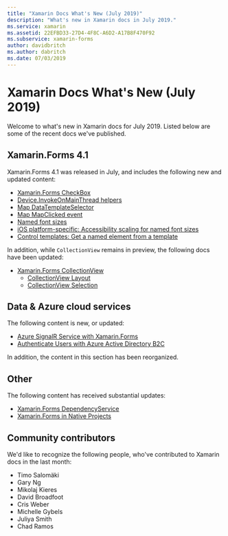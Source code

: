 ```yaml
---
title: "Xamarin Docs What's New (July 2019)"
description: "What's new in Xamarin docs in July 2019."
ms.service: xamarin
ms.assetid: 22EFBD33-27D4-4F8C-A6D2-A17B8F470F92
ms.subservice: xamarin-forms
author: davidbritch
ms.author: dabritch
ms.date: 07/03/2019
---
```


# Xamarin Docs What's New (July 2019)

Welcome to what's new in Xamarin docs for July 2019. Listed below are some of the recent docs we've published.

## Xamarin.Forms 4.1

Xamarin.Forms 4.1 was released in July, and includes the following new and updated content:

- [Xamarin.Forms CheckBox](~/xamarin-forms/user-interface/checkbox.md)
- [Device.InvokeOnMainThread helpers](~/xamarin-forms/platform/device.md#interact-with-the-ui-from-background-threads)
- [Map DataTemplateSelector](~/xamarin-forms/user-interface/map/pins.md#choose-item-appearance-at-runtime)
- [Map MapClicked event](~/xamarin-forms/user-interface/map/map.md#map-clicks)
- [Named font sizes](~/xamarin-forms/user-interface/text/fonts.md#understand-named-font-sizes)
- [iOS platform-specific: Accessibility scaling for named font sizes](~/xamarin-forms/platform/ios/named-font-size-scaling.md)
- [Control templates: Get a named element from a template](~/xamarin-forms/app-fundamentals/templates/control-template.md#get-a-named-element-from-a-template)

In addition, while `CollectionView` remains in preview, the following docs have been updated:

- [Xamarin.Forms CollectionView](~/xamarin-forms/user-interface/collectionview/index.md)
  - [CollectionView Layout](~/xamarin-forms/user-interface/collectionview/layout.md)
  - [CollectionView Selection](~/xamarin-forms/user-interface/collectionview/selection.md)

## Data & Azure cloud services

The following content is new, or updated:

- [Azure SignalR Service with Xamarin.Forms](/azure/azure-signalr/signalr-quickstart-azure-functions-csharp)
- [Authenticate Users with Azure Active Directory B2C](~/xamarin-forms/data-cloud/authentication/azure-ad-b2c.md)

In addition, the content in this section has been reorganized.

## Other

The following content has received substantial updates:

- [Xamarin.Forms DependencyService](../xamarin-forms/app-fundamentals/dependency-service/index.md)
- [Xamarin.Forms in Native Projects](../xamarin-forms/platform/native-forms.md)

## Community contributors

We'd like to recognize the following people, who've contributed to Xamarin docs in the last month:

- Timo Salomäki
- Gary Ng
- Mikolaj Kieres
- David Broadfoot
- Cris Weber
- Michelle Gybels
- Juliya Smith
- Chad Ramos